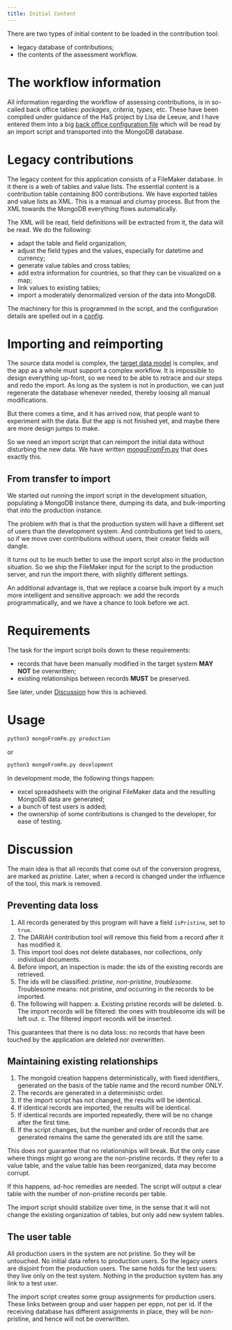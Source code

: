 ```yaml
---
title: Initial Content
---
```


There are two types of initial content to be loaded in the contribution tool:

*   legacy database of contributions;
*   the contents of the assessment workflow.

The workflow information
========================

All information regarding the workflow of assessing contributions, is in
so-called back office tables: *packages*, *criteria*, *types*, etc. These have
been compiled under guidance of the HaS project by Lisa de Leeuw, and I have
entered them into a big
[back office configuration file]({{site.staticBase}}/tools/backoffice.yaml)
which will be read by an import script and transported into the MongoDB
database.

Legacy contributions
====================

The legacy content for this application consists of a FileMaker database. In it
there is a web of tables and value lists. The essential content is a
contribution table containing 800 contributions. We have exported tables and
value lists as XML. This is a manual and clumsy process. But from the XML
towards the MongoDB everything flows automatically.

The XML will be read, field definitions will be extracted from it, the data will
be read. We do the following:

*   adapt the table and field organization;
*   adjust the field types and the values, especially for datetime and currency;
*   generate value tables and cross tables;
*   add extra information for countries, so that they can be visualized on a map;
*   link values to existing tables;
*   import a moderately denormalized version of the data into MongoDB.

The machinery for this is programmed in the script, and the configuration
details are spelled out in a [config]({{site.staticBase}}/tools/config.yaml).

Importing and reimporting
=========================

The source data model is complex, the [target data model](Model) is complex, and
the app as a whole must support a complex workflow. It is impossible to design
everything up-front, so we need to be able to retrace and our steps and redo the
import. As long as the system is not in production, we can just regenerate the
database whenever needed, thereby loosing all manual modifications.

But there comes a time, and it has arrived now, that people want to experiment
with the data. But the app is not finished yet, and maybe there are more design
jumps to make.

So we need an import script that can reimport the initial data without
disturbing the new data. We have written
[mongoFromFm.py]({{site.staticBase}}/tools/mongoFromFm.py) that does exactly
this.

From transfer to import
-----------------------

We started out running the import script in the development situation,
populating a MongoDB instance there, dumping its data, and bulk-importing that
into the production instance.

The problem with that is that the production system will have a different set of
users than the development system. And contributions get tied to users, so if we
move over contributions without users, their creator fields will dangle.

It turns out to be much better to use the import script also in the production
situation. So we ship the FileMaker input for the script to the production
server, and run the import there, with slightly different settings.

An additional advantage is, that we replace a coarse bulk import by a much more
intelligent and sensitive approach: we add the records programmatically, and we
have a chance to look before we act.

Requirements
============

The task for the import script boils down to these requirements:

*   records that have been manually modified in the target system **MAY NOT** be
    overwritten;
*   existing relationships between records **MUST** be preserved.

See later, under [Discussion](#discussion) how this is achieved.

Usage
=====

```sh
python3 mongoFromFm.py production
```

or

```sh
python3 mongoFromFm.py development
```

In development mode, the following things happen:

*   excel spreadsheets with the original FileMaker data and the resulting MongoDB
    data are generated;
*   a bunch of test users is added;
*   the ownership of some contributions is changed to the developer, for ease of
    testing.

Discussion
==========

The main idea is that all records that come out of the conversion progress, are
marked as *pristine*. Later, when a record is changed under the influence of the
tool, this mark is removed.

Preventing data loss
--------------------

1.  All records generated by this program will have a field `isPristine`, set to
    `true`.
2.  The DARIAH contribution tool will remove this field from a record after it
    has modified it.
3.  This import tool does not delete databases, nor collections, only individual
    documents.
4.  Before import, an inspection is made: the ids of the existing records are
    retrieved.
5.  The ids will be classified: *pristine*, *non-pristine*, *troublesome*.
    Troublesome means: not pristine, *and* occurring in the records to be
    imported.
6.  The following will happen: a. Existing pristine records will be deleted. b.
    The import records will be filtered: the ones with troublesome ids will be
    left out. c. The filtered import records will be inserted.

This guarantees that there is no data loss: no records that have been touched by
the application are deleted nor overwritten.

Maintaining existing relationships
----------------------------------

1.  The mongoId creation happens deterministically, with fixed identifiers,
    generated on the basis of the table name and the record number ONLY.
2.  The records are generated in a deterministic order.
3.  If the import script has not changed, the results will be identical.
4.  If identical records are imported, the results will be identical.
5.  If identical records are imported repeatedly, there will be no change after
    the first time.
6.  If the script changes, but the number and order of records that are generated
    remains the same the generated ids are still the same.

This does *not* guarantee that no relationships will break. But the only case
where things might go wrong are the non-pristine records. If they refer to a
value table, and the value table has been reorganized, data may become corrupt.

If this happens, ad-hoc remedies are needed. The script will output a clear
table with the number of non-pristine records per table.

The import script should stabilize over time, in the sense that it will not
change the existing organization of tables, but only add new system tables.

The user table
--------------

All production users in the system are not pristine. So they will be untouched.
No initial data refers to production users. So the legacy users are disjoint
from the production users. The same holds for the test users: they live only on
the test system. Nothing in the production system has any link to a test user.

The import script creates some group assignments for production users. These
links between group and user happen per eppn, not per id. If the receiving
database has different assignments in place, they will be non-pristine, and
hence will not be overwritten.
